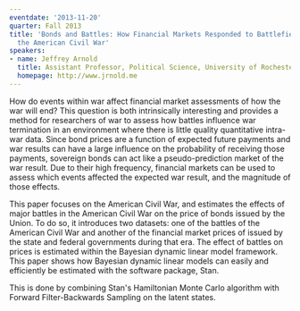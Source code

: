 ```yaml
---
eventdate: '2013-11-20'
quarter: Fall 2013
title: 'Bonds and Battles: How Financial Markets Responded to Battlefield Events in
  the American Civil War'
speakers:
- name: Jeffrey Arnold
  title: Assistant Professor, Political Science, University of Rochester
  homepage: http://www.jrnold.me
---
```

How do events within war affect financial market assessments of how the war will end? This question is both intrinsically interesting and provides a method for researchers of war to assess how battles influence war termination in an environment where there is little quality quantitative intra-war data. Since bond prices are a function of expected future payments and war results can have a large influence on the probability of receiving those payments, sovereign bonds can act like a pseudo-prediction market of the war result. Due to their high frequency, financial markets can be used to assess which events affected the expected war result, and the magnitude of those effects. 

This paper focuses on the American Civil War, and estimates the effects of major battles in the American Civil War on the price of bonds issued by the Union. To do so, it introduces two datasets: one of the battles of the American Civil War and another of the financial market prices of issued by the state and federal governments during that era. The effect of battles on prices is estimated within the Bayesian dynamic linear model framework. This paper shows how Bayesian dynamic linear models can easily and efficiently be estimated with the software package, Stan.

This is done by combining Stan's Hamiltonian Monte Carlo algorithm with Forward Filter-Backwards Sampling on the latent states.